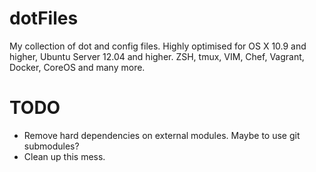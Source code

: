 dotFiles
==================

My collection of dot and config files. Highly optimised for OS X 10.9 and higher, Ubuntu Server 12.04 and higher. ZSH, tmux, VIM, Chef, Vagrant, Docker, CoreOS and many more.

TODO
==================

* Remove hard dependencies on external modules. Maybe to use git submodules?
* Clean up this mess.

